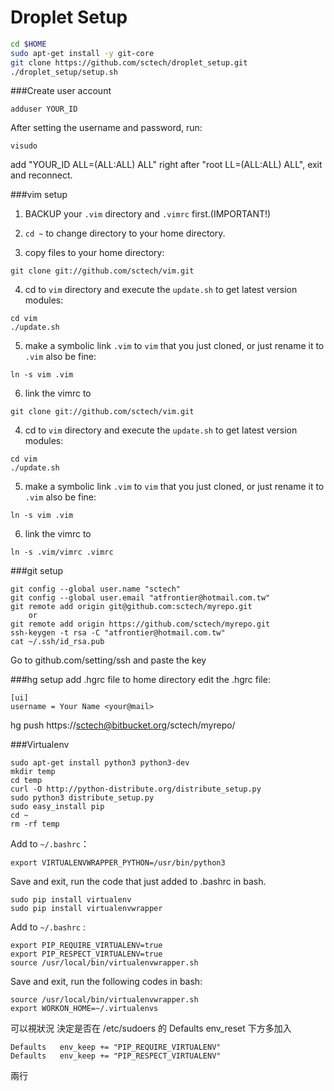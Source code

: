 Droplet Setup
==========

```sh
cd $HOME
sudo apt-get install -y git-core
git clone https://github.com/sctech/droplet_setup.git
./droplet_setup/setup.sh
```
###Create user account
```
adduser YOUR_ID
```
After setting the username and password, run:
```
visudo
```
add "YOUR_ID     ALL=(ALL:ALL) ALL" right after "root     LL=(ALL:ALL) ALL", exit and reconnect.


###vim setup

1. BACKUP your `.vim` directory and `.vimrc` first.(IMPORTANT!)

2. `cd ~` to change directory to your home directory.

3. copy files to your home directory:
```
git clone git://github.com/sctech/vim.git
```
4. cd to `vim` directory and execute the `update.sh` to get latest version modules:
```
cd vim
./update.sh
```
5. make a symbolic link `.vim` to `vim` that you just cloned, or just rename it to `.vim` also be fine:
```
ln -s vim .vim
```
6. link the vimrc to
```
git clone git://github.com/sctech/vim.git
```
4. cd to `vim` directory and execute the `update.sh` to get latest version modules:
```
cd vim
./update.sh
```
5. make a symbolic link `.vim` to `vim` that you just cloned, or just rename it to `.vim` also be fine:
```
ln -s vim .vim
```
6. link the vimrc to
```
ln -s .vim/vimrc .vimrc
```

###git setup
```
git config --global user.name "sctech"
git config --global user.email "atfrontier@hotmail.com.tw"
git remote add origin git@github.com:sctech/myrepo.git
    or
git remote add origin https://github.com/sctech/myrepo.git
ssh-keygen -t rsa -C "atfrontier@hotmail.com.tw"
cat ~/.ssh/id_rsa.pub
```
Go to github.com/setting/ssh and paste the key

###hg setup
add .hgrc file to home directory
edit the .hgrc file:
```
[ui]
username = Your Name <your@mail>
```
hg push https://sctech@bitbucket.org/sctech/myrepo/

###Virtualenv
```
sudo apt-get install python3 python3-dev
mkdir temp
cd temp
curl -O http://python-distribute.org/distribute_setup.py
sudo python3 distribute_setup.py
sudo easy_install pip
cd ~
rm -rf temp
```

Add to `~/.bashrc`：
```
export VIRTUALENVWRAPPER_PYTHON=/usr/bin/python3
```

Save and exit, run the code that just added to .bashrc in bash.
```
sudo pip install virtualenv
sudo pip install virtualenvwrapper
```

Add to `~/.bashrc` :
```
export PIP_REQUIRE_VIRTUALENV=true
export PIP_RESPECT_VIRTUALENV=true
source /usr/local/bin/virtualenvwrapper.sh
```

Save and exit, run the following codes in bash:
```
source /usr/local/bin/virtualenvwrapper.sh
export WORKON_HOME=~/.virtualenvs
```

可以視狀況 決定是否在 /etc/sudoers 的 Defaults   env_reset 下方多加入
```
Defaults   env_keep += "PIP_REQUIRE_VIRTUALENV"
Defaults   env_keep += "PIP_RESPECT_VIRTUALENV"
```
兩行
